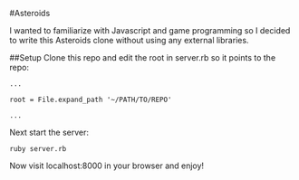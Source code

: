 #Asteroids

I wanted to familiarize with Javascript and game programming so I decided to write this Asteroids clone without using any external libraries.

##Setup
Clone this repo and edit the root in server.rb so it points to the repo:


	... 

	root = File.expand_path '~/PATH/TO/REPO'

	...


Next start the server:


	ruby server.rb


Now visit localhost:8000 in your browser and enjoy!
